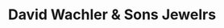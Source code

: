 ---
title: "David Wachler & Sons Jewelrs"
url: /birmingham/david-wachler-und-sons-jewelrs/
shop: Schmuck
---